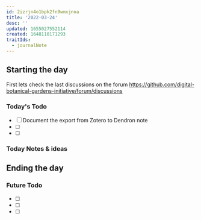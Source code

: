 ```yaml
---
id: 2izrjn4o1bpk2fn9wmxjnna
title: '2022-03-24'
desc: ''
updated: 1655027552114
created: 1648110171293
traitIds:
  - journalNote
---
```



## Starting the day

First lets check the last discussions on the forum https://github.com/digital-botanical-gardens-initiative/forum/discussions

### Today's Todo 

- [ ] Document the export from Zotero to Dendron note
- [ ] 
- [ ] 

### Today Notes & ideas




## Ending the day

### Future Todo

- [ ] 
- [ ] 
- [ ] 
